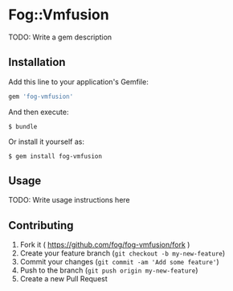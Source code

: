 # Fog::Vmfusion

TODO: Write a gem description

## Installation

Add this line to your application's Gemfile:

```ruby
gem 'fog-vmfusion'
```

And then execute:

    $ bundle

Or install it yourself as:

    $ gem install fog-vmfusion

## Usage

TODO: Write usage instructions here

## Contributing

1. Fork it ( https://github.com/fog/fog-vmfusion/fork )
2. Create your feature branch (`git checkout -b my-new-feature`)
3. Commit your changes (`git commit -am 'Add some feature'`)
4. Push to the branch (`git push origin my-new-feature`)
5. Create a new Pull Request
